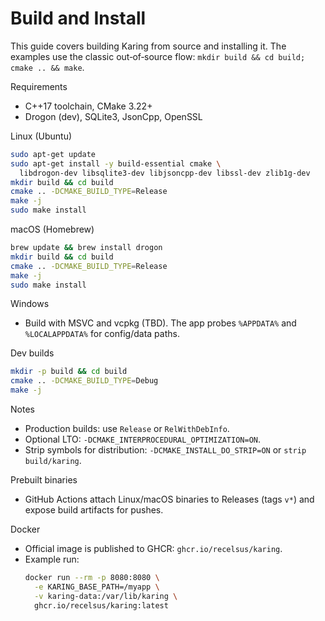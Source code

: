 # Build and Install

This guide covers building Karing from source and installing it. The examples use the classic out‑of‑source flow: `mkdir build && cd build; cmake .. && make`.

Requirements
- C++17 toolchain, CMake 3.22+
- Drogon (dev), SQLite3, JsonCpp, OpenSSL

Linux (Ubuntu)
```bash
sudo apt-get update
sudo apt-get install -y build-essential cmake \
  libdrogon-dev libsqlite3-dev libjsoncpp-dev libssl-dev zlib1g-dev
mkdir build && cd build
cmake .. -DCMAKE_BUILD_TYPE=Release
make -j
sudo make install
```

macOS (Homebrew)
```bash
brew update && brew install drogon
mkdir build && cd build
cmake .. -DCMAKE_BUILD_TYPE=Release
make -j
sudo make install
```

Windows
- Build with MSVC and vcpkg (TBD). The app probes `%APPDATA%` and `%LOCALAPPDATA%` for config/data paths.

Dev builds
```bash
mkdir -p build && cd build
cmake .. -DCMAKE_BUILD_TYPE=Debug
make -j
```

Notes
- Production builds: use `Release` or `RelWithDebInfo`.
- Optional LTO: `-DCMAKE_INTERPROCEDURAL_OPTIMIZATION=ON`.
- Strip symbols for distribution: `-DCMAKE_INSTALL_DO_STRIP=ON` or `strip build/karing`.

Prebuilt binaries
- GitHub Actions attach Linux/macOS binaries to Releases (tags `v*`) and expose build artifacts for pushes.

Docker
- Official image is published to GHCR: `ghcr.io/recelsus/karing`.
- Example run:
  ```bash
  docker run --rm -p 8080:8080 \
    -e KARING_BASE_PATH=/myapp \
    -v karing-data:/var/lib/karing \
    ghcr.io/recelsus/karing:latest
  ```
